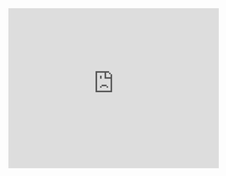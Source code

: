 <iframe width="420" height="320" src="https://www.youtube.com/embed/e3oJ3I-i6Yg" frameborder="0" allowfullscreen></iframe>
